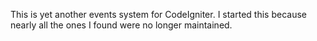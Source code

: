 This is yet another events system for CodeIgniter.  I started this 
because nearly all the ones I found were no longer maintained.
